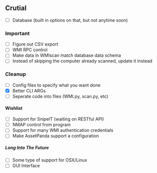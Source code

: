 ## Crutial
- [ ] Database (built in options on that, but not anytime soon)

### Important
- [ ] Figure out CSV export
- [ ] WMI RPC control
- [ ] Make data in WMIscan match database data schema
- [ ] Instead of skipping the computer already scanned, update it instead

### Cleanup
- [ ] Config files to specify what you want done
- [x] Better CLI ARGs
- [ ] Seperate code into files (WMI.py, scan.py, etc)

#### Wishlist
- [ ] Support for SnipeIT (waiting on RESTful API)
- [ ] NMAP control from program
- [ ]  Support for many WMI authentication credentials
- [ ]  Make AssetPanda support a configuration

##### Long Into The Future
- [ ] Some type of support for OSX/Linux
- [ ] GUI Interface
